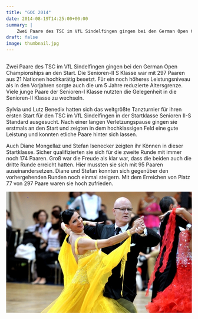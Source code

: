 ```yaml
---
title: "GOC 2014"
date: 2014-08-19T14:25:00+00:00
summary: |
    Zwei Paare des TSC im VfL Sindelfingen gingen bei den German Open Championships an den Start. Die Senioren-II S Klasse war mit 297 Paaren aus 21 Nationen hochkarätig besetzt. Für ein noch höheres Leistungsniveau als in den Vorjahren sorgte auch die um 5 Jahre reduzierte Altersgrenze. Viele junge Paare der Senioren-I Klasse nutzten die Gelegenheit in die Senioren-II Klasse zu wechseln.
draft: false
image: thumbnail.jpg
---
```


## 

Zwei Paare des TSC im VfL Sindelfingen gingen bei den German Open Championships an den Start. Die Senioren-II S Klasse war mit 297 Paaren aus 21 Nationen hochkarätig besetzt. Für ein noch höheres Leistungsniveau als in den Vorjahren sorgte auch die um 5 Jahre reduzierte Altersgrenze. Viele junge Paare der Senioren-I Klasse nutzten die Gelegenheit in die Senioren-II Klasse zu wechseln.

Sylvia und Lutz Benedix hatten sich das weltgrößte Tanzturnier für ihren ersten Start für den TSC im VfL Sindelfingen in der Startklasse Senioren II-S Standard ausgesucht. Nach einer langen Verletzungspause gingen sie erstmals an den Start und zeigten in dem hochklassigen Feld eine gute Leistung und konnten etliche Paare hinter sich lassen.

Auch Diane Mongellaz und Stefan Isenecker zeigten ihr Können in dieser Startklasse. Sicher qualifizierten sie sich für die zweite Runde mit immer noch 174 Paaren. Groß war die Freude als klar war, dass die beiden auch die dritte Runde erreicht hatten. Hier mussten sie sich mit 95 Paaren auseinandersetzen. Diane und Stefan konnten sich gegenüber den vorhergehenden Runden noch einmal steigern. Mit dem Erreichen von Platz 77 von 297 Paare waren sie hoch zufrieden.

![GOC 2014](GOC2014.jpg)


